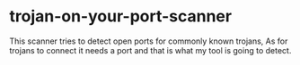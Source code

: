 # trojan-on-your-port-scanner
This scanner tries to detect open ports for commonly known trojans, As for trojans to connect it needs a port and that is what my tool is going to detect.
